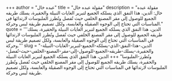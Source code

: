 +++
author = "عبده خال"
title = "مقولة عبده خال"
description = "مقولة عبده خال: الدين، هذا النفق الذي يسلكه الجميع لتبرير الغايات النبيلة والحقيرة، يسلك طريقه الجميع للوصول إلى مقر المصنع الخلفي حيث تُفصل وتُطرز الملبوسات لارتدائها في المناسبات التي تحتاج إلى الوجوه الصقيلة والعابسة، ولكل تصميم طريقة لبس وحركة."
quote = '''الدين، هذا النفق الذي يسلكه الجميع لتبرير الغايات النبيلة والحقيرة، يسلك طريقه الجميع للوصول إلى مقر المصنع الخلفي حيث تُفصل وتُطرز الملبوسات لارتدائها في المناسبات التي تحتاج إلى الوجوه الصقيلة والعابسة، ولكل تصميم طريقة لبس وحركة.'''
slug = "الدين،-هذا-النفق-الذي-يسلكه-الجميع-لتبرير-الغايات-النبيلة-والحقيرة،-يسلك-طريقه-الجميع-للوصول-إلى-مقر-المصنع-الخلفي-حيث-تُفصل-وتُطرز-الملبوسا"
+++
الدين، هذا النفق الذي يسلكه الجميع لتبرير الغايات النبيلة والحقيرة، يسلك طريقه الجميع للوصول إلى مقر المصنع الخلفي حيث تُفصل وتُطرز الملبوسات لارتدائها في المناسبات التي تحتاج إلى الوجوه الصقيلة والعابسة، ولكل تصميم طريقة لبس وحركة.
